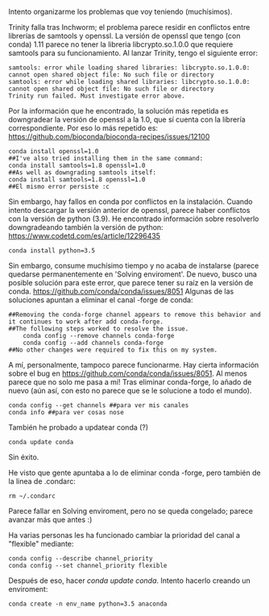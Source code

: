 Intento organizarme los problemas que voy teniendo (muchísimos). 

Trinity falla tras Inchworm; el problema parece residir en conflictos entre librerías de samtools y openssl. La  versión de openssl que tengo (con conda) 1.11 parece no tener la libreria libcrypto.so.1.0.0 que requiere samtools para su funcionamiento. Al lanzar Trinity, tengo el siguiente error:
```
samtools: error while loading shared libraries: libcrypto.so.1.0.0: cannot open shared object file: No such file or directory
samtools: error while loading shared libraries: libcrypto.so.1.0.0: cannot open shared object file: No such file or directory
Trinity run failed. Must investigate error above.
```
Por la información que he encontrado, la solución más repetida es downgradear la versión de openssl a la 1.0, que sí cuenta con la librería correspondiente. Por eso lo más repetido es:
https://github.com/bioconda/bioconda-recipes/issues/12100
```
conda install openssl=1.0
##I've also tried installing them in the same command:
conda install samtools=1.8 openssl=1.0
##As well as downgrading samtools itself:
conda install samtools=1.8 openssl=1.0
##El mismo error persiste :c
```
Sin embargo, hay fallos en conda por conflictos en la instalación. Cuando intento descargar la versión anterior de openssl, parece haber conflictos con la versión de python (3.9). He encontrado información sobre resolverlo downgradeando también la versión de python:
https://www.codetd.com/es/article/12296435
```
conda install python=3.5
```
Sin embargo, consume muchísimo tiempo y no acaba de instalarse (parece quedarse permanentemente en 'Solving enviroment'. De nuevo, busco una posible solución para este error, que parece tener su raíz en la versión de conda.
https://github.com/conda/conda/issues/8051
Algunas de las soluciones apuntan a eliminar el canal -forge de conda:
```
##Removing the conda-forge channel appears to remove this behavior and it continues to work after add conda-forge.
##The following steps worked to resolve the issue.
    conda config --remove channels conda-forge
    conda config --add channels conda-forge
##No other changes were required to fix this on my system.
```
A mí, personalmente, tampoco parece funcionarme. Hay cierta información sobre el bug en https://github.com/conda/conda/issues/8051. Al menos parece que no solo me pasa a mí! 
Tras eliminar conda-forge, lo añado de nuevo (aún así, con esto no parece que se le solucione a todo el mundo). 
```
conda config --get channels ##para ver mis canales
conda info ##para ver cosas nose
```
También he probado a updatear conda (?)
```
conda update conda
```
Sin éxito. 

He visto que gente apuntaba a lo de eliminar conda -forge, pero también de la linea de .condarc:
```
rm ~/.condarc
```
Parece fallar en Solving enviroment, pero no se queda congelado; parece avanzar más que antes :)

Ha varias personas les ha funcionado cambiar la prioridad del canal a "flexible" mediante:
````
conda config --describe channel_priority
conda config --set channel_priority flexible
````
Después de eso, hacer *conda update conda*. 
Intento hacerlo creando un enviroment:
```
conda create -n env_name python=3.5 anaconda
```



